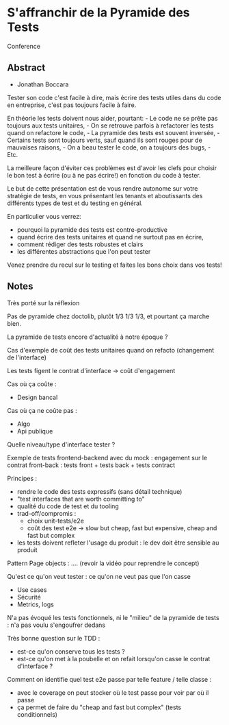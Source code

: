 # S'affranchir de la Pyramide des Tests

Conference

## Abstract

- Jonathan Boccara

Tester son code c'est facile à dire, mais écrire des tests utiles dans du code en entreprise, c'est pas toujours facile à faire.

En théorie les tests doivent nous aider, pourtant: - Le code ne se prête pas toujours aux tests unitaires, - On se retrouve parfois à refactorer les tests quand on refactore le code, - La pyramide des tests est souvent inversée, - Certains tests sont toujours verts, sauf quand ils sont rouges pour de mauvaises raisons, - On a beau tester le code, on a toujours des bugs, - Etc.

La meilleure façon d'éviter ces problèmes est d'avoir les clefs pour choisir le bon test à écrire (ou à ne pas écrire!) en fonction du code à tester.

Le but de cette présentation est de vous rendre autonome sur votre stratégie de tests, en vous présentant les tenants et aboutissants des différents types de test et du testing en général.

En particulier vous verrez:
- pourquoi la pyramide des tests est contre-productive
- quand écrire des tests unitaires et quand ne surtout pas en écrire,
- comment rédiger des tests robustes et clairs
- les différentes abstractions que l'on peut tester

Venez prendre du recul sur le testing et faites les bons choix dans vos tests!

## Notes

Très porté sur la réflexion

Pas de pyramide chez doctolib, plutôt 1/3 1/3 1/3, et pourtant ça marche bien.

La pyramide de tests encore d'actualité à notre époque ?

Cas d'exemple de coût des tests unitaires quand on refacto (changement de l'interface)

Les tests figent le contrat d'interface -> coût d'engagement

Cas où ça coûte :
- Design bancal

Cas où ça ne coûte pas :
- Algo
- Api publique

Quelle niveau/type d'interface tester ?

Exemple de tests frontend-backend avec du mock : engagement sur le contrat front-back : tests front + tests back + tests contract

Principes :
- rendre le code des tests expressifs (sans détail technique)
- "test interfaces that are worth committing to"
- qualité du code de test et du tooling
- trad-off/compromis :
  - choix unit-tests/e2e
  - coût des test e2e -> slow but cheap, fast but expensive, cheap and fast but complex
- les tests doivent refleter l'usage du produit : le dev doit être sensible au produit

Pattern Page objects : .... (revoir la vidéo pour reprendre le concept)

Qu'est ce qu'on veut tester : ce qu'on ne veut pas que l'on casse
- Use cases
- Sécurité
- Metrics, logs

N'a pas évoqué les tests fonctionnels, ni le "milieu" de la pyramide de tests : n'a pas voulu s'engoufrer dedans

Très bonne question sur le TDD :
- est-ce qu'on conserve tous les tests ?
- est-ce qu'on met à la poubelle et on refait lorsqu'on casse le contrat d'interface ?

Comment on identifie quel test e2e passe par telle feature / telle classe :
- avec le coverage on peut stocker où le test passe pour voir par où il passe
- ça permet de faire du "cheap and fast but complex" (tests conditionnels)

